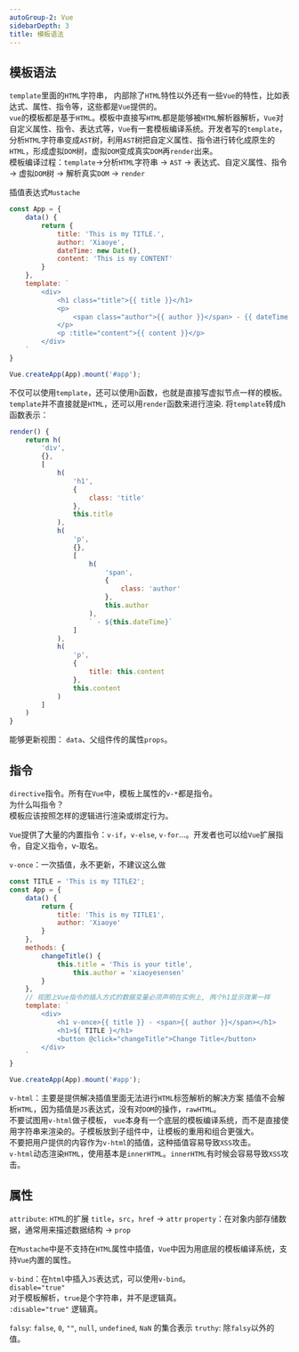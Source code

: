 ```yaml
---
autoGroup-2: Vue
sidebarDepth: 3
title: 模板语法
---
```


## 模板语法
`template`里面的`HTML`字符串， 内部除了`HTML`特性以外还有一些`Vue`的特性，比如表达式、属性、指令等，这些都是`Vue`提供的。    
`vue`的模板都是基于`HTML`。模板中直接写`HTML`都是能够被`HTML`解析器解析，`Vue`对自定义属性、指令、表达式等，`Vue`有一套模板编译系统。开发者写的`template`，分析`HTML`字符串变成`AST`树，利用`AST`树把自定义属性、指令进行转化成原生的`HTML`，形成虚拟`DOM`树，虚拟`DOM`变成真实`DOM`再`render`出来。   
模板编译过程：`template`->分析`HTML`字符串 -> `AST` -> 表达式、自定义属性、指令 -> 虚拟`DOM`树 -> 解析真实`DOM` -> `render`

插值表达式`Mustache`
```javascript
const App = {
    data() {
        return {
            title: 'This is my TITLE.',
            author: 'Xiaoye',
            dateTime: new Date(),
            content: 'This is my CONTENT'
        }
    },
    template: `
        <div>
            <h1 class="title">{{ title }}</h1>
            <p>
                <span class="author">{{ author }}</span> - {{ dateTime }}
            </p>
            <p :title="content">{{ content }}</p>
        </div>
    `
}

Vue.createApp(App).mount('#app');
```
不仅可以使用`template`，还可以使用`h`函数，也就是直接写虚拟节点一样的模板。`template`并不直接就是`HTML`，还可以用`render`函数来进行渲染. 
将`template`转成h函数表示：  
```javascript
render() {
    return h(
        'div', 
        {}, 
        [
            h(
                'h1',
                {
                    class: 'title'
                },
                this.title
            ),
            h(
                'p', 
                {}, 
                [
                    h(
                        'span', 
                        {
                            class: 'author'
                        },
                        this.author
                    ),
                    ` - ${this.dateTime}`
                ]
            ),
            h(
                'p', 
                {
                    title: this.content
                },
                this.content
            )
        ]
    )
}
```

能够更新视图： `data`、父组件传的属性`props`。

## 指令
`directive`指令。所有在`Vue`中，模板上属性的`v-*`都是指令。   
为什么叫指令？   
模板应该按照怎样的逻辑进行渲染或绑定行为。   


`Vue`提供了大量的内置指令：`v-if`，`v-else`, `v-for`...。开发者也可以给`Vue`扩展指令，自定义指令，v-取名。


`v-once`：一次插值，永不更新，不建议这么做
```javascript
const TITLE = 'This is my TITLE2';
const App = {
    data() {
        return {
            title: 'This is my TITLE1',
            author: 'Xiaoye'
        }
    },
    methods: {
        changeTitle() {
            this.title = 'This is your title',
                this.author = 'xiaoyesensen'
        }
    },
    // 视图上Vue指令的插入方式的数据变量必须声明在实例上, 两个h1显示效果一样
    template: `
        <div>
            <h1 v-once>{{ title }} - <span>{{ author }}</span></h1>
            <h1>${ TITLE }</h1>
            <button @click="changeTitle">Change Title</button>
        </div>
    `
}

Vue.createApp(App).mount('#app');
```

`v-html`：主要是提供解决插值里面无法进行`HTML`标签解析的解决方案
插值不会解析`HTML`，因为插值是`JS`表达式，没有对`DOM`的操作，`rawHTML`。   
不要试图用`v-html`做子模板， `vue`本身有一个底层的模板编译系统，而不是直接使用字符串来渲染的。子模板放到子组件中，让模板的重用和组合更强大。    
不要把用户提供的内容作为`v-html`的插值，这种插值容易导致`XSS`攻击。    
`v-html`动态渲染`HTML`，使用基本是`innerHTML`。`innerHTML`有时候会容易导致`XSS`攻击。

## 属性
`attribute`: `HTML`的扩展 `title`，`src`，`href`   -> `attr`
`property`：在对象内部存储数据，通常用来描述数据结构  -> `prop`  

在`Mustache`中是不支持在`HTML`属性中插值，`Vue`中因为用底层的模板编译系统，支持`Vue`内置的属性。

`v-bind`：在`html`中插入`JS`表达式，可以使用`v-bind`。   
`disable="true"`    
对于模板解析，`true`是个字符串，并不是逻辑真。   
`:disable="true"` 逻辑真。   


`falsy`: `false`, `0`, `""`, `null`, `undefined`, `NaN` 的集合表示
`truthy`: 除`falsy`以外的值。  

